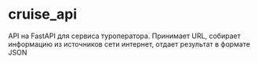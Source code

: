 # cruise_api
API на FastAPI для сервиса туроператора. Принимает URL, собирает информацию из источников сети интернет, отдает результат в формате JSON
